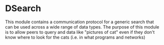 # DSearch

This module contains a communication protocol for a generic search that can be used across a wide range of data types. The purpose of this module is to allow peers to query and data like "pictures of cat" even if they don't know where to look for the cats (i.e. in what programs and networks)